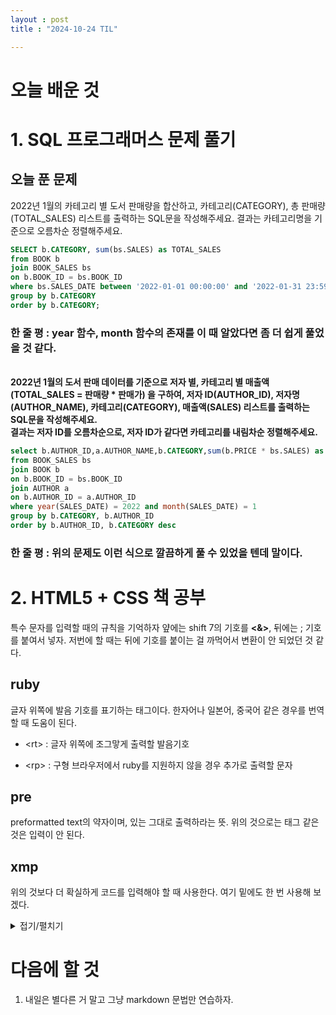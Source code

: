 ```yaml
---
layout : post
title : "2024-10-24 TIL"

---
```



# 오늘 배운 것 

# 1. SQL 프로그래머스 문제 풀기 



## 오늘 푼 문제

<span style="font-size: 14px; background-color:black,color:white">2022년 1월의 카테고리 별 도서 판매량을 합산하고, 카테고리(CATEGORY), 총 판매량(TOTAL_SALES) 리스트를 출력하는 SQL문을 작성해주세요.
결과는 카테고리명을 기준으로 오름차순 정렬해주세요.<br></span>

```sql
SELECT b.CATEGORY, sum(bs.SALES) as TOTAL_SALES
from BOOK b
join BOOK_SALES bs
on b.BOOK_ID = bs.BOOK_ID
where bs.SALES_DATE between '2022-01-01 00:00:00' and '2022-01-31 23:59:59'
group by b.CATEGORY
order by b.CATEGORY;
```




### 한 줄 평 : year 함수, month 함수의 존재를 이 때 알았다면 좀 더 쉽게 풀었을 것 같다. 


<span style="font-size: 14px; background-color:black,color:white"><br><b>2022년 1월의 도서 판매 데이터를 기준으로 저자 별, 카테고리 별 매출액(TOTAL_SALES = 판매량 * 판매가) 을 구하여, 저자 ID(AUTHOR_ID), 저자명(AUTHOR_NAME), 카테고리(CATEGORY), 매출액(SALES) 리스트를 출력하는 SQL문을 작성해주세요.<br>
결과는 저자 ID를 오름차순으로, 저자 ID가 같다면 카테고리를 내림차순 정렬해주세요.</b></span>


```sql
select b.AUTHOR_ID,a.AUTHOR_NAME,b.CATEGORY,sum(b.PRICE * bs.SALES) as TOTAL_SALES
from BOOK_SALES bs
join BOOK b
on b.BOOK_ID = bs.BOOK_ID
join AUTHOR a
on b.AUTHOR_ID = a.AUTHOR_ID
where year(SALES_DATE) = 2022 and month(SALES_DATE) = 1
group by b.CATEGORY, b.AUTHOR_ID
order by b.AUTHOR_ID, b.CATEGORY desc
```

### 한 줄 평 : 위의 문제도 이런 식으로 깔끔하게 풀 수 있었을 텐데 말이다.




# 2. HTML5 + CSS 책 공부

특수 문자를 입력할 때의 규칙을 기억하자
얖에는 shift 7의 기호를 <strong>&lt;&amp;&gt;</strong>, 뒤에는 ;  기호를 붙여서 넣자. 저번에 할 때는 뒤에 기호를 붙이는 걸 까먹어서 변환이 안 되었던 것 같다. 


## ruby 
글자 위쪽에 발음 기호를 표기하는 태그이다. 한자어나 일본어, 중국어 같은 경우를 번역할 때 도움이 된다.
- <p>&lt;rt&gt; : 글자 위쪽에 조그맣게 출력할 발음기호</p> 
- <p>&lt;rp&gt; : 구형 브라우저에서 ruby를 지원하지 않을 경우 추가로 출력할 문자 </p> 

## pre
preformatted text의 약자이며, 있는 그대로 출력하라는 뜻. 위의 것으로는 태그 같은 것은 입력이 안 된다.

## xmp 
위의 것보다 더 확실하게 코드를 입력해야 할 때 사용한다. 여기 밑에도 한 번 사용해 보겠다.

<details><summary>접기/펼치기</summary>
    <xmp>
        <div>
            hello world
        </div>
    </xmp>
</details>



# 다음에 할 것
1. 내일은 별다른 거 말고 그냥 markdown 문법만 연습하자.